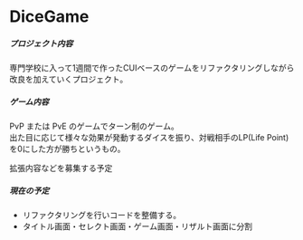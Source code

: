 # DiceGame

##### プロジェクト内容
専門学校に入って1週間で作ったCUIベースのゲームをリファクタリングしながら改良を加えていくプロジェクト。

##### ゲーム内容

PvP または PvE のゲームでターン制のゲーム。<br>
出た目に応じて様々な効果が発動するダイスを振り、対戦相手のLP(Life Point)を0にした方が勝ちというもの。<br>

拡張内容などを募集する予定

##### 現在の予定

- リファクタリングを行いコードを整備する。
- タイトル画面・セレクト画面・ゲーム画面・リザルト画面に分割
